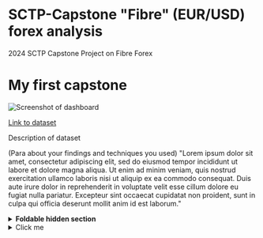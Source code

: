 # SCTP-Capstone "Fibre" (EUR/USD) forex analysis
2024 SCTP Capstone Project on Fibre Forex
# My first capstone

![Screenshot of dashboard](https://i.imgur.com/UujCjhB.png)

[Link to dataset](http://localhost:8888/files/Capstone%20Project/Forex.csv?_xsrf=2%7C7162a694%7Cc9dd77cf1061864d6ee2052886214fe6%7C1726742993)

Description of dataset

(Para about your findings and techniques you used) "Lorem ipsum dolor sit amet, consectetur adipiscing elit, sed do eiusmod tempor incididunt ut labore et dolore magna aliqua. Ut enim ad minim veniam, quis nostrud exercitation ullamco laboris nisi ut aliquip ex ea commodo consequat. Duis aute irure dolor in reprehenderit in voluptate velit esse cillum dolore eu fugiat nulla pariatur. Excepteur sint occaecat cupidatat non proident, sunt in culpa qui officia deserunt mollit anim id est laborum."

<details>
<summary><b>Foldable hidden section</b></summary>

Any folded content here. It requires an empty line just above it!

</details>


<details>
  <summary>Click me</summary>
  
  ### Heading
  1. Foo
  2. Bar
     * Baz
     * Qux

  ### Some Javascript
  

